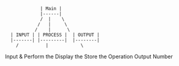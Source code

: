                  | Main |
                 |------|
                 /  |    \
                /   |     \
               /    |      \
      | INPUT | | PROCESS |  | OUTPUT |
      |-------| |---------|  |--------|
        /          |            \
 Input &        Perform the      Display the
 Store the      Operation        Output
 Number 
